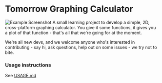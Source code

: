# Tomorrow Graphing Calculator
![Example Screenshot](tomorrow_screenshot_usage.png)
A small learning project to develop a simple, 2D, cross-platform graphing calculator. You give it some functions, it gives you a plot of that function - that's all that we're going for at the moment.

We're all new devs, and we welcome anyone who's interested in contributing - say hi, ask questions, help out on some issues - we try not to bite.

### Usage instructions
See [USAGE.md](USAGE.md)
